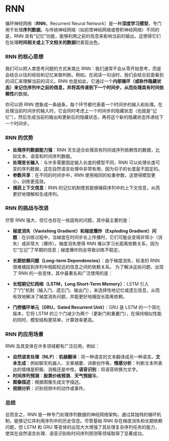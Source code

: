 
# RNN
循环神经网络（**RNN**，Recurrent Neural Network）是一种**深度学习模型**，专门用于处理**序列数据**。与传统神经网络（如前馈神经网络或卷积神经网络）不同的是，RNN 具有“记忆”功能，能够利用之前的信息来影响当前的输出，这使得它们在处理**时间相关或上下文相关的数据**时表现出色。

### RNN 的核心思想

我们可以把人类思考问题的方式来类比 RNN：我们通常不会从零开始思考，而是会结合以往的经验和记忆来做判断。例如，在阅读一句话时，我们会结合前面看到的词汇来理解当前的词义。RNN 也是如此，它通过一个**内部循环（或称作隐藏状态）来记住序列中之前的信息，并将其传递到下一个时间步，从而处理具有时间依赖性**的数据。

你可以把 RNN 想象成一条链条，每个环节都代表着一个时间步的输入和处理。在处理当前时间步的输入时，它会同时考虑上一个时间步的隐藏状态（也就是“记忆”），然后生成当前的输出和更新后的隐藏状态，再将这个新的隐藏状态传递给下一个时间步。

### RNN 的优势

- **处理序列数据能力强**：RNN 天生适合处理具有时间或序列依赖性的数据，比如文本、语音和时间序列数据。
- **处理变长输入**：与许多需要固定输入长度的模型不同，RNN 可以处理长度可变的序列数据，这在自然语言处理中非常有用，因为句子的长度是不固定的。
- **参数共享**：在不同的时间步中，RNN 使用相同的权重参数，这使得模型更小，训练更高效。
- **捕获上下文信息**：RNN 的记忆机制使其能够捕获序列中的上下文信息，从而更好地理解和生成序列。


### RNN 的挑战与改进

尽管 RNN 强大，但它也存在一些固有的问题，其中最主要的是：

- **梯度消失（Vanishing Gradient）和梯度爆炸（Exploding Gradient）问题**：在训练过程中，当梯度在时间步长上传播时，它们可能会变得非常小（消失）或非常大（爆炸）。梯度消失使得 RNN 难以学习长距离依赖关系，因为它“忘记”了早期的信息；梯度爆炸则会导致训练不稳定。
- **长期依赖问题（Long-term Dependencies）**：由于梯度消失，标准的 RNN 很难捕捉到序列中相距较远的信息之间的依赖关系。
为了解决这些问题，出现了 RNN 的一些变体，其中最著名和广泛使用的是：

- **长短期记忆网络（LSTM，Long Short-Term Memory）**：LSTM 引入了“门”机制（输入门、遗忘门、输出门），来选择性地记忆或遗忘信息，从而有效地解决了梯度消失问题，并能更好地捕捉长距离依赖。
- **门控循环单元（GRU，Gated Recurrent Unit）**：GRU 是 LSTM 的一个简化版本，它将 LSTM 的三个门减少为两个（更新门和重置门），在保持相似性能的同时，模型结构更简单，计算效率更高。


### RNN 的应用场景

RNN 及其变体在许多领域都有广泛应用，例如：

- **自然语言处理（NLP）**：**机器翻译**：将一种语言的文本翻译成另一种语言。**文本生成**：例如聊天机器人、文章摘要、诗歌创作等。**情感分析**：判断文本所表达的情绪是积极、消极还是中性。**语音识别**：将语音转换为文字。
- **时间序列预测**：**股票价格预测**、**天气预报**等。
- **图像描述**：根据图像生成文字描述。
- **视频分析**：识别视频中的动作或事件。


### 总结

总而言之，RNN 是一种专门处理序列数据的神经网络架构，通过其独特的循环机制，能够记忆并利用序列中的历史信息。尽管基础 RNN 存在梯度消失和长期依赖问题，但 LSTM 和 GRU 等变体的出现大大增强了其处理复杂序列任务的能力，使其在自然语言处理、语音识别和时间序列预测等领域取得了显著成功。
